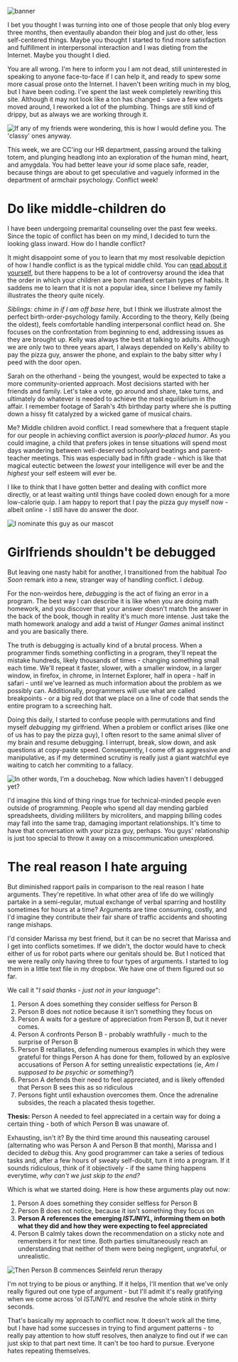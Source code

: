 <!--Arguments-->
<!--Don't be like that, bae.  This week, we discuss arguments.-->

![banner](/static/img/arguingcouple.jpg)

I bet you thought I was turning into one of those people that only blog every three months, then eventaully abandon their blog and just do other, less self-centered things.  Maybe you thought I started to find more satisfaction and fulfillment in interpersonal interaction and I was dieting from the Internet.  Maybe you thought I died.

You are all wrong.  I'm here to inform you I am not dead, still uninterested in speaking to anyone face-to-face if I can help it, and ready to spew some more casual prose onto the Internet.  I haven't been writing much in my blog, but I have been coding.  I've spent the last week completely rewriting this site.  Although it may not look like a ton has changed - save a few widgets moved around, I reworked a lot of the plumbing.  Things are still kind of drippy, but as always we are working through it.

![If any of my friends were wondering, this is how I would define you.  The 'classy' ones anyway.](/static/img/sadfriends.png)

This week, we are CC'ing our HR department, passing around the talking totem, and plunging headlong into an exploration of the human mind, heart, and amygdala.  You had better leave your *id* some place safe, reader, because things are about to get speculative and vaguely informed in the department of armchair psychology.  Conflict week!

# Do like middle-children do
I have been undergoing premarital counseling over the past few weeks.  Since the topic of conflict has been on my mind, I decided to turn the looking glass inward.  How do I handle conflict?

It might disappoint some of you to learn that my most resolvable depiction of how I handle conflict is as the typical middle child.  You can [read about it yourself](http://en.wikipedia.org/wiki/Birth_order), but there happens to be a lot of controversy around the idea that the order in which your children are born manifest certain types of habits.  It saddens me to learn that it is not a popular idea, since I believe my family illustrates the theory quite nicely.

*Siblings: chime in if I am off base here*, but I think we illustrate almost the perfect birth-order-psychology family.  According to the theory, Kelly (being the oldest), feels comfortable handling interpersonal conflict head on.  She focuses on the confrontation from beginning to end, addressing issues as they are brought up.  Kelly was always the best at talking to adults.  Although we are only two to three years apart, I always depended on Kelly's ability to pay the pizza guy, answer the phone, and explain to the baby sitter why I peed with the door open.

Sarah on the otherhand - being the youngest, would be expected to take a more community-oriented approach.  Most decisions started with her friends and family.  Let's take a vote, go around and share, take turns, and ultimately do whatever is needed to achieve the most equilibrium in the affair.    I remember footage of Sarah's 4th birthday party where she is putting down a hissy fit catalyzed by a wicked game of musical chairs.

Me?  Middle children avoid conflict.  I read somewhere that a frequent staple for our people in achieving conflict aversion is *poorly-placed humor*.  As you could imagine, a child that prefers jokes in tense situations will spend most days wandering between well-deserved schoolyard beatings and parent-teacher meetings.  This was especially bad in fifth grade - which is like that magical eutectic between the *lowest* your intelligence will ever be and the *highest* your self esteem will ever be.

I like to think that I have gotten better and dealing with conflict more directly, or at least waiting until things have cooled down enough for a more low-calorie quip.  I am happy to report that I pay the pizza guy myself now - albeit online - I still have do answer the door.

![I nominate this guy as our mascot](/static/img/chandler.jpg)

# Girlfriends shouldn't be debugged
But leaving one nasty habit for another, I transitioned from the habitual *Too Soon* remark into a new, stranger way of handling conflict.  I *debug*.

For the non-weirdos here, *debugging* is the act of fixing an error in a program.  The best way I can describe it is like when you are doing math homework, and you discover that your answer doesn't match the answer in the back of the book, though in reality it's much more intense.  Just take the math homework analogy and add a twist of *Hunger Games* animal instinct and you are basically there.

The truth is debugging is actually kind of a brutal process.  When a programmer finds something conflicting in a program, they'll repeat the mistake hundreds, likely thousands of times - changing something small each time.  We'll repeat it faster, slower, with a smaller window, in a larger window, in firefox, in chrome, in Internet Explorer, half in opera - half in safari - until we've learned as much information about the problem as we possibly can.  Additionally, programmers will use what are called breakpoints - or a big red dot that we place on a line of code that sends the entire program to a screeching halt.

Doing this daily, I started to confuse people with permutations and find myself *debugging* my girlfriend.  When a problem or conflict arises (like one of us has to pay the pizza guy), I often resort to the same animal sliver of my brain and resume debugging.  I interrupt, break, slow down, and ask questions at copy-paste speed.  Consequently, I come off as aggressive and manipulative, as if my determined scrutiny is really just a giant watchful eye waiting to catch her commiting to a fallacy.

![In other words, I'm a douchebag.  Now which ladies haven't I debugged yet?](/static/img/douchebag.jpg)

I'd imagine this kind of thing rings true for technical-minded people even outside of programming.  People who spend all day mending garbled spreadsheets, dividing mililiters by microliters, and mapping billing codes may fall into the same trap, damaging important relationships.  It's time to have that conversation with *your* pizza guy, perhaps.  You guys' relationship is just too special to throw it away on a miscommunication unexplored.

# The real reason I hate arguing

But diminished rapport pails in comparison to the real reason I hate arguments.  They're repetitive.  In what other area of life do we willingly partake in a semi-regular, mutual exchange of verbal sparring and hostility sometimes for hours at a time?  Arguments are time consuming, costly, and I'd imagine they contribute their fair share of traffic accidents and shooting range mishaps.

I'd consider Marissa my best friend, but it can be no secret that Marissa and I get into conflicts sometimes.  If we didn't, the doctor would have to check either of us for robot parts where our genitals should be.  But I noticed that we were really only having three to four types of arguments.  I started to log them in a little text file in my dropbox.  We have one of them figured out so far.

We call it "*I said thanks - just not in your language*":

1. Person A does something they consider selfless for Person B
2. Person B does not notice because it isn't something they focus on
3. Person A waits for a gesture of appreciation from Person B, but it never comes.
4. Person A confronts Person B - probably wrathfully - much to the surprise of Person B
5. Person B retalliates, defending numerous examples in which they were grateful for things Person A has done for them, followed by an explosive accusations of Person A for setting unrealistic expectations (ie, *Am I supposed to be psychic or something?*)
6. Person A defends their need to feel appreciated, and is likely offended that Person B sees this as so ridiculous
7. Persons fight until exhaustion overcomes them.  Once the adrenaline subsides, the reach a placated thesis together.

**Thesis:** Person A needed to feel appreciated in a certain way for doing a certain thing - both of which Person B was unaware of.

Exhausting, isn't it?  By the third time around this nauseating carousel (alternating who was Person A and Person B that month), Marissa and I decided to *debug* this.  Any good programmer can take a series of tedious tasks and, after a few hours of sweaty self-doubt, turn it into a program.  If it sounds ridiculous, think of it objectively - if the same thing happens everytime, *why can't we just skip to the end?*

Which is what we started doing.  Here is how these arguments play out now:

1. Person A does something they consider selfless for Person B
2. Person B does not notice, because it isn't something they focus on
3. **Person A references the emerging *ISTJNIYL*, informing them on both what they did and how they were expecting to feel appreciated**
4. Person B calmly takes down the recommendation on a sticky note and remembers it for next time.  Both parties simultaneously reach an understanding that neither of them were being negligent, ungrateful, or unrealistic.

![Then Person B commences Seinfeld rerun therapy](/static/img/seinfeldtherapy.png)

I'm not trying to be pious or anything.  If it helps, I'll mention that we've only really figured out one type of argument - but I'll admit it's really gratifying when we come across 'ol *ISTJNIYL* and resolve the whole stink in thirty seconds.

That's basically my approach to conflict now.  It doesn't work all the time, but I have had some successes in trying to find argument patterns - to really pay attention to how stuff resolves, then analyze to find out if we can just skip to that part next time.  It can't be too hard to pursue.  Everyone hates repeating themselves.